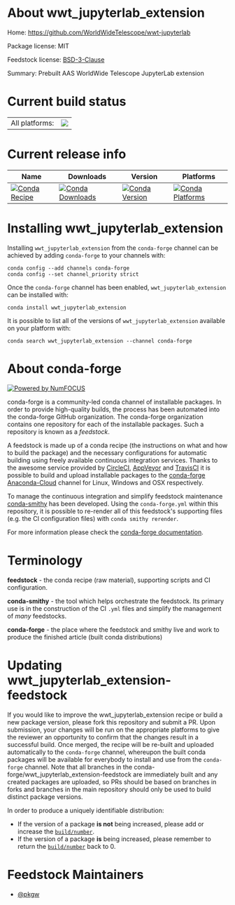 About wwt_jupyterlab_extension
==============================

Home: https://github.com/WorldWideTelescope/wwt-jupyterlab

Package license: MIT

Feedstock license: [BSD-3-Clause](https://github.com/conda-forge/wwt_jupyterlab_extension-feedstock/blob/master/LICENSE.txt)

Summary: Prebuilt AAS WorldWide Telescope JupyterLab extension

Current build status
====================


<table><tr><td>All platforms:</td>
    <td>
      <a href="https://dev.azure.com/conda-forge/feedstock-builds/_build/latest?definitionId=14281&branchName=master">
        <img src="https://dev.azure.com/conda-forge/feedstock-builds/_apis/build/status/wwt_jupyterlab_extension-feedstock?branchName=master">
      </a>
    </td>
  </tr>
</table>

Current release info
====================

| Name | Downloads | Version | Platforms |
| --- | --- | --- | --- |
| [![Conda Recipe](https://img.shields.io/badge/recipe-wwt_jupyterlab_extension-green.svg)](https://anaconda.org/conda-forge/wwt_jupyterlab_extension) | [![Conda Downloads](https://img.shields.io/conda/dn/conda-forge/wwt_jupyterlab_extension.svg)](https://anaconda.org/conda-forge/wwt_jupyterlab_extension) | [![Conda Version](https://img.shields.io/conda/vn/conda-forge/wwt_jupyterlab_extension.svg)](https://anaconda.org/conda-forge/wwt_jupyterlab_extension) | [![Conda Platforms](https://img.shields.io/conda/pn/conda-forge/wwt_jupyterlab_extension.svg)](https://anaconda.org/conda-forge/wwt_jupyterlab_extension) |

Installing wwt_jupyterlab_extension
===================================

Installing `wwt_jupyterlab_extension` from the `conda-forge` channel can be achieved by adding `conda-forge` to your channels with:

```
conda config --add channels conda-forge
conda config --set channel_priority strict
```

Once the `conda-forge` channel has been enabled, `wwt_jupyterlab_extension` can be installed with:

```
conda install wwt_jupyterlab_extension
```

It is possible to list all of the versions of `wwt_jupyterlab_extension` available on your platform with:

```
conda search wwt_jupyterlab_extension --channel conda-forge
```


About conda-forge
=================

[![Powered by NumFOCUS](https://img.shields.io/badge/powered%20by-NumFOCUS-orange.svg?style=flat&colorA=E1523D&colorB=007D8A)](http://numfocus.org)

conda-forge is a community-led conda channel of installable packages.
In order to provide high-quality builds, the process has been automated into the
conda-forge GitHub organization. The conda-forge organization contains one repository
for each of the installable packages. Such a repository is known as a *feedstock*.

A feedstock is made up of a conda recipe (the instructions on what and how to build
the package) and the necessary configurations for automatic building using freely
available continuous integration services. Thanks to the awesome service provided by
[CircleCI](https://circleci.com/), [AppVeyor](https://www.appveyor.com/)
and [TravisCI](https://travis-ci.com/) it is possible to build and upload installable
packages to the [conda-forge](https://anaconda.org/conda-forge)
[Anaconda-Cloud](https://anaconda.org/) channel for Linux, Windows and OSX respectively.

To manage the continuous integration and simplify feedstock maintenance
[conda-smithy](https://github.com/conda-forge/conda-smithy) has been developed.
Using the ``conda-forge.yml`` within this repository, it is possible to re-render all of
this feedstock's supporting files (e.g. the CI configuration files) with ``conda smithy rerender``.

For more information please check the [conda-forge documentation](https://conda-forge.org/docs/).

Terminology
===========

**feedstock** - the conda recipe (raw material), supporting scripts and CI configuration.

**conda-smithy** - the tool which helps orchestrate the feedstock.
                   Its primary use is in the construction of the CI ``.yml`` files
                   and simplify the management of *many* feedstocks.

**conda-forge** - the place where the feedstock and smithy live and work to
                  produce the finished article (built conda distributions)


Updating wwt_jupyterlab_extension-feedstock
===========================================

If you would like to improve the wwt_jupyterlab_extension recipe or build a new
package version, please fork this repository and submit a PR. Upon submission,
your changes will be run on the appropriate platforms to give the reviewer an
opportunity to confirm that the changes result in a successful build. Once
merged, the recipe will be re-built and uploaded automatically to the
`conda-forge` channel, whereupon the built conda packages will be available for
everybody to install and use from the `conda-forge` channel.
Note that all branches in the conda-forge/wwt_jupyterlab_extension-feedstock are
immediately built and any created packages are uploaded, so PRs should be based
on branches in forks and branches in the main repository should only be used to
build distinct package versions.

In order to produce a uniquely identifiable distribution:
 * If the version of a package **is not** being increased, please add or increase
   the [``build/number``](https://docs.conda.io/projects/conda-build/en/latest/resources/define-metadata.html#build-number-and-string).
 * If the version of a package **is** being increased, please remember to return
   the [``build/number``](https://docs.conda.io/projects/conda-build/en/latest/resources/define-metadata.html#build-number-and-string)
   back to 0.

Feedstock Maintainers
=====================

* [@pkgw](https://github.com/pkgw/)

